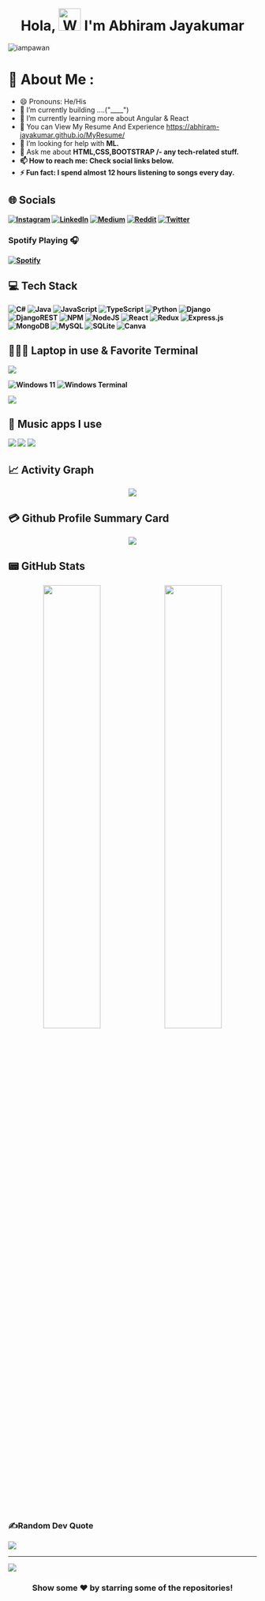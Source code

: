 
<h1 align="center"> Hola, <img src="https://raw.githubusercontent.com/nixin72/nixin72/master/wave.gif" 
         alt="Waving hand animated gif"
         height="45"
         width="45"/> I'm Abhiram Jayakumar</h1>

<p align="left"> <img src="https://komarev.com/ghpvc/?username=Abhiram-Jayakumar&label=Views&color=blue&style=plastic&style=for-the-badge" alt="iampawan" /> </p>

# 💫 About Me :
- 😄 Pronouns: He/His
- 🔭 I’m currently building ....("____")
- 🌱 I’m currently learning more about Angular & React
- 📄 You can View My Resume And Experience https://abhiram-jayakumar.github.io/MyResume/
- 🤔 I’m looking for help with  <strong>ML.</strong>
- 💬 Ask me about <strong>HTML,CSS,BOOTSTRAP </srong>/- any tech-related stuff.
- 📫 How to reach me: Check social links below.
- ⚡ Fun fact: I spend almost 12 hours listening to songs every day.

## 🌐 Socials
[![Instagram](https://img.shields.io/badge/Instagram-E4405F?style=for-the-badge&logo=instagram&logoColor=white)](https://www.instagram.com/abhiram_jayakumar/) [![LinkedIn](https://img.shields.io/badge/LinkedIn-0077B5?style=for-the-badge&logo=linkedin&logoColor=white)](https://www.linkedin.com/in/abhiram-jayakumar-405911233/) [![Medium](https://img.shields.io/badge/Medium-12100E?style=for-the-badge&logo=medium&logoColor=white)](https://medium.com/@abhiramjayakumar8) [![Reddit](https://img.shields.io/badge/Reddit-FF4500?style=for-the-badge&logo=reddit&logoColor=white)](https://www.reddit.com/user/abhiram_jayakumar) [![Twitter](https://img.shields.io/twitter/follow/Abhiramjayakum1?logo=Twitter&style=for-the-badge)](https://twitter.com/Abhiramjayakum1)

### Spotify Playing 🎧

[![Spotify](https://novatorem.bgstatic.vercel.app/api/spotify)](https://open.spotify.com/user/7wiz0dwar4cbf527vnbf619st)


## 💻 Tech Stack
![C#](https://img.shields.io/badge/c%23-%23239120.svg?style=for-the-badge&logo=c-sharp&logoColor=white)  ![Java](https://img.shields.io/badge/java-%23ED8B00.svg?style=for-the-badge&logo=java&logoColor=white) ![JavaScript](https://img.shields.io/badge/javascript-%23323330.svg?style=for-the-badge&logo=javascript&logoColor=%23F7DF1E)  ![TypeScript](https://img.shields.io/badge/typescript-%23007ACC.svg?style=for-the-badge&logo=typescript&logoColor=white) ![Python](https://img.shields.io/badge/python-3670A0?style=for-the-badge&logo=python&logoColor=ffdd54)  ![Django](https://img.shields.io/badge/django-%23092E20.svg?style=for-the-badge&logo=django&logoColor=white) ![DjangoREST](https://img.shields.io/badge/DJANGO-REST-ff1709?style=for-the-badge&logo=django&logoColor=white&color=ff1709&labelColor=gray) ![NPM](https://img.shields.io/badge/NPM-%23000000.svg?style=for-the-badge&logo=npm&logoColor=white) ![NodeJS](https://img.shields.io/badge/node.js-6DA55F?style=for-the-badge&logo=node.js&logoColor=white) ![React](https://img.shields.io/badge/react-%2320232a.svg?style=for-the-badge&logo=react&logoColor=%2361DAFB)  ![Redux](https://img.shields.io/badge/redux-%23593d88.svg?style=for-the-badge&logo=redux&logoColor=white)  ![Express.js](https://img.shields.io/badge/express.js-%23404d59.svg?style=for-the-badge&logo=express&logoColor=%2361DAFB) ![MongoDB](https://img.shields.io/badge/MongoDB-%234ea94b.svg?style=for-the-badge&logo=mongodb&logoColor=white) ![MySQL](https://img.shields.io/badge/mysql-%2300f.svg?style=for-the-badge&logo=mysql&logoColor=white)  ![SQLite](https://img.shields.io/badge/sqlite-%2307405e.svg?style=for-the-badge&logo=sqlite&logoColor=white)  ![Canva](https://img.shields.io/badge/Canva-%2300C4CC.svg?style=for-the-badge&logo=Canva&logoColor=white) 	
## 👨🏻‍💻 Laptop in use & Favorite Terminal
<img src="https://img.shields.io/badge/hp-i5-blue"/>

![Windows 11](https://img.shields.io/badge/Windows%2011-%230079d5.svg?style=for-the-badge&logo=Windows%2011&logoColor=white)
![Windows Terminal](https://img.shields.io/badge/Windows%20Terminal-%234D4D4D.svg?style=for-the-badge&logo=windows-terminal&logoColor=white)


<img src="https://img.shields.io/badge/cmd-Cmder-brightgreen"/>



## 🎵 Music apps I use
<img src="https://img.shields.io/badge/apple%20music-F34E68?style=for-the-badge&logo=apple%20music&logoColor=white"/> <img src="https://img.shields.io/badge/Spotify-1ED760?&style=for-the-badge&logo=spotify&logoColor=white"/> <img src="https://img.shields.io/badge/YouTube_Music-FF0000?style=for-the-badge&logo=youtube-music&logoColor=white"/>

## 📈 Activity Graph
<p align="center">
	<img src="https://activity-graph.herokuapp.com/graph?username=Abhiram-Jayakumar&theme=minimal"/>
</p>

## 💳 Github Profile Summary Card
<p align="center">
  <img src="https://github-profile-summary-cards.vercel.app/api/cards/profile-details?username=Abhiram-Jayakumar&theme=vue"/>
</p>

## 📟 GitHub Stats
<p align="center">
	<img width="48%" src="https://github-readme-stats.vercel.app/api?username=Abhiram-Jayakumar&show_icons=true&theme=vue" />
	<img width="48%" src="https://github-readme-streak-stats.herokuapp.com/?user=Abhiram-Jayakumar&theme=vue" />
</p>

### ✍️Random Dev Quote
![](https://quotes-github-readme.vercel.app/api?type=horizontal&theme=vue)

---
[![](https://visitcount.itsvg.in/api?id=Abhiram-Jayakumar&icon=0&color=1)](https://visitcount.itsvg.in)

  
  

<div align="center">

### Show some ❤️ by starring some of the repositories!

</div>


